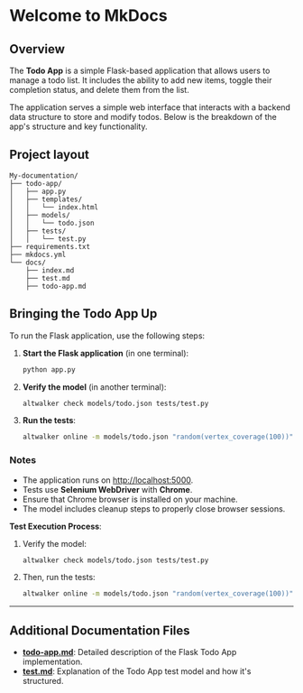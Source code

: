 # Welcome to MkDocs
## Overview

The **Todo App** is a simple Flask-based application that allows users to manage a todo list. It includes the ability to add new items, toggle their completion status, and delete them from the list.

The application serves a simple web interface that interacts with a backend data structure to store and modify todos. Below is the breakdown of the app's structure and key functionality.


## Project layout

    My-documentation/
    ├── todo-app/
    │   ├── app.py
    │   ├── templates/
    │   │   └── index.html
    │   ├── models/
    │   │   └── todo.json
    │   ├── tests/
    │   │   └── test.py
    ├── requirements.txt
    ├── mkdocs.yml
    └── docs/
        ├── index.md
        ├── test.md
        ├── todo-app.md


## Bringing the Todo App Up

To run the Flask application, use the following steps:

1. **Start the Flask application** (in one terminal):
    ```bash
    python app.py
    ```

2. **Verify the model** (in another terminal):
    ```bash
    altwalker check models/todo.json tests/test.py
    ```

3. **Run the tests**:
    ```bash
    altwalker online -m models/todo.json "random(vertex_coverage(100))" tests/test.py
    ```

### Notes

- The application runs on [http://localhost:5000](http://localhost:5000).
- Tests use **Selenium WebDriver** with **Chrome**.
- Ensure that Chrome browser is installed on your machine.
- The model includes cleanup steps to properly close browser sessions.

**Test Execution Process**:
1. Verify the model:
    ```bash
    altwalker check models/todo.json tests/test.py
    ```
2. Then, run the tests:
    ```bash
    altwalker online -m models/todo.json "random(vertex_coverage(100))" tests/test.py
    ```

---

## Additional Documentation Files

- **[todo-app.md](todo-app.md)**: Detailed description of the Flask Todo App implementation.
- **[test.md](test.md)**: Explanation of the Todo App test model and how it's structured.

